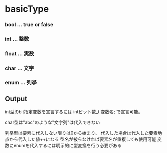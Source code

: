 # basicType

### bool ... true or false
### int ... 整数
### float ... 実数
### char ... 文字
### enum ... 列挙

## Output
int型のbit指定変数を宣言するには
intビット数_t 変数名;
で宣言可能。

char型は"abc"のような"文字列"は代入できない

列挙型は要素に代入しない限りは0から始まり、
代入した場合は代入した要素地点から代入した値++になる
型名が被らなければ要素名が重複しても使用可能
変数にenumを代入するには明示的に型変換を行う必要がある
